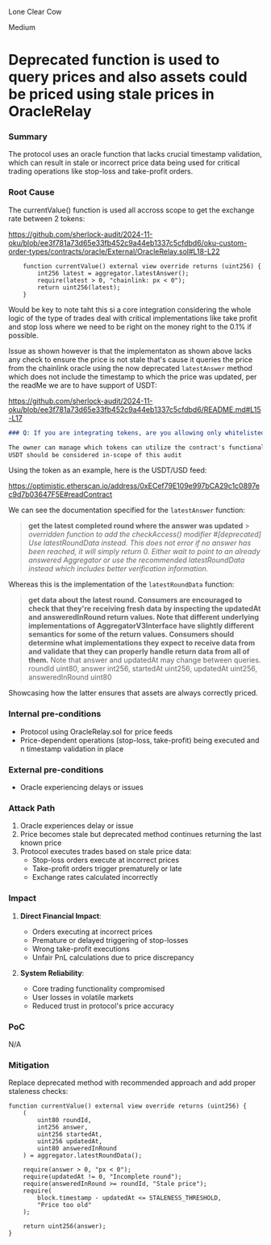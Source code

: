 Lone Clear Cow

Medium

# Deprecated function is used to query prices and also assets could be priced using stale prices in OracleRelay

### Summary

The protocol uses an oracle function that lacks crucial timestamp validation, which can result in stale or incorrect price data being used for critical trading operations like stop-loss and take-profit orders.

### Root Cause









The currentValue() function is used all accross scope to get the exchange rate between 2 tokens:

https://github.com/sherlock-audit/2024-11-oku/blob/ee3f781a73d65e33fb452c9a44eb1337c5cfdbd6/oku-custom-order-types/contracts/oracle/External/OracleRelay.sol#L18-L22

```solidity
    function currentValue() external view override returns (uint256) {
        int256 latest = aggregator.latestAnswer();
        require(latest > 0, "chainlink: px < 0");
        return uint256(latest);
    }
```

Would be key to note taht this si a core integration considering the whole logic of the type of trades deal with critical implementations like take profit and stop loss where we need to be right on the money right to the 0.1% if possible.

Issue as shown however is that the implementaton as shown above lacks any check to ensure the price is not stale that's cause it queries the price from the chainlink oracle using the now deprecated `latestAnswer` method which does not include the timestamp to which the price was updated, per the readMe we are to have support of USDT:

https://github.com/sherlock-audit/2024-11-oku/blob/ee3f781a73d65e33fb452c9a44eb1337c5cfdbd6/README.md#L15-L17

```markdown
### Q: If you are integrating tokens, are you allowing only whitelisted tokens to work with the codebase or any complying with the standard? Are they assumed to have certain properties, e.g. be non-reentrant? Are there any types of [weird tokens](https://github.com/d-xo/weird-erc20) you want to integrate?

The owner can manage which tokens can utilize the contract's functionality to prevent non-standard and incompatible tokens from being used.
USDT should be considered in-scope of this audit
```

Using the token as an example, here is the USDT/USD feed:

https://optimistic.etherscan.io/address/0xECef79E109e997bCA29c1c0897ec9d7b03647F5E#readContract

We can see the documentation specified for the `latestAnswer` function:

> **get the latest completed round where the answer was updated** > _overridden function to add the checkAccess() modifier #[deprecated] Use latestRoundData instead. This does not error if no answer has been reached, it will simply return 0. Either wait to point to an already answered Aggregator or use the recommended latestRoundData instead which includes better verification information._

Whereas this is the implementation of the `latestRoundData` function:

> **get data about the latest round. Consumers are encouraged to check that they're receiving fresh data by inspecting the updatedAt and answeredInRound return values. Note that different underlying implementations of AggregatorV3Interface have slightly different semantics for some of the return values. Consumers should determine what implementations they expect to receive data from and validate that they can properly handle return data from all of them.**
> Note that answer and updatedAt may change between queries.
> roundId uint80, answer int256, startedAt uint256, updatedAt uint256, answeredInRound uint80

Showcasing how the latter ensures that assets are always correctly priced.

### Internal pre-conditions


- Protocol using OracleRelay.sol for price feeds
- Price-dependent operations (stop-loss, take-profit) being executed and n timestamp validation in place


### External pre-conditions







- Oracle experiencing delays or issues


### Attack Path




1. Oracle experiences delay or issue
2. Price becomes stale but deprecated method continues returning the last known price
3. Protocol executes trades based on stale price data:
   - Stop-loss orders execute at incorrect prices
   - Take-profit orders trigger prematurely or late
   - Exchange rates calculated incorrectly

### Impact





1. **Direct Financial Impact**:

   - Orders executing at incorrect prices
   - Premature or delayed triggering of stop-losses
   - Wrong take-profit executions
   - Unfair PnL calculations due to price discrepancy

2. **System Reliability**:
   - Core trading functionality compromised
   - User losses in volatile markets
   - Reduced trust in protocol's price accuracy


### PoC

N/A

### Mitigation







Replace deprecated method with recommended approach and add proper staleness checks:

```solidity
function currentValue() external view override returns (uint256) {
    (
        uint80 roundId,
        int256 answer,
        uint256 startedAt,
        uint256 updatedAt,
        uint80 answeredInRound
    ) = aggregator.latestRoundData();

    require(answer > 0, "px < 0");
    require(updatedAt != 0, "Incomplete round");
    require(answeredInRound >= roundId, "Stale price");
    require(
        block.timestamp - updatedAt <= STALENESS_THRESHOLD,
        "Price too old"
    );

    return uint256(answer);
}
```
